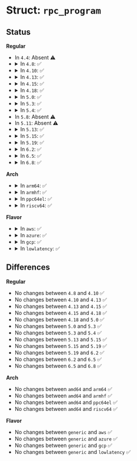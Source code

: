 # Struct: <code>rpc_program</code>

## Status
<b>Regular</b>
<ul>
<li>
In <code>4.4</code>: Absent ⚠️
</li>
<li>
<details>
<summary>In <code>4.8</code>: ✅</summary>

```c
struct rpc_program {
    const char *name;
    u32 number;
    unsigned int nrvers;
    const struct rpc_version **version;
    struct rpc_stat *stats;
    const char *pipe_dir_name;
};
```
</details>
</li>
<li>
<details>
<summary>In <code>4.10</code>: ✅</summary>

```c
struct rpc_program {
    const char *name;
    u32 number;
    unsigned int nrvers;
    const struct rpc_version **version;
    struct rpc_stat *stats;
    const char *pipe_dir_name;
};
```
</details>
</li>
<li>
<details>
<summary>In <code>4.13</code>: ✅</summary>

```c
struct rpc_program {
    const char *name;
    u32 number;
    unsigned int nrvers;
    const struct rpc_version **version;
    struct rpc_stat *stats;
    const char *pipe_dir_name;
};
```
</details>
</li>
<li>
<details>
<summary>In <code>4.15</code>: ✅</summary>

```c
struct rpc_program {
    const char *name;
    u32 number;
    unsigned int nrvers;
    const struct rpc_version **version;
    struct rpc_stat *stats;
    const char *pipe_dir_name;
};
```
</details>
</li>
<li>
<details>
<summary>In <code>4.18</code>: ✅</summary>

```c
struct rpc_program {
    const char *name;
    u32 number;
    unsigned int nrvers;
    const struct rpc_version **version;
    struct rpc_stat *stats;
    const char *pipe_dir_name;
};
```
</details>
</li>
<li>
<details>
<summary>In <code>5.0</code>: ✅</summary>

```c
struct rpc_program {
    const char *name;
    u32 number;
    unsigned int nrvers;
    const struct rpc_version **version;
    struct rpc_stat *stats;
    const char *pipe_dir_name;
};
```
</details>
</li>
<li>
<details>
<summary>In <code>5.3</code>: ✅</summary>

```c
struct rpc_program {
    const char *name;
    u32 number;
    unsigned int nrvers;
    const struct rpc_version **version;
    struct rpc_stat *stats;
    const char *pipe_dir_name;
};
```
</details>
</li>
<li>
<details>
<summary>In <code>5.4</code>: ✅</summary>

```c
struct rpc_program {
    const char *name;
    u32 number;
    unsigned int nrvers;
    const struct rpc_version **version;
    struct rpc_stat *stats;
    const char *pipe_dir_name;
};
```
</details>
</li>
<li>
In <code>5.8</code>: Absent ⚠️
</li>
<li>
In <code>5.11</code>: Absent ⚠️
</li>
<li>
<details>
<summary>In <code>5.13</code>: ✅</summary>

```c
struct rpc_program {
    const char *name;
    u32 number;
    unsigned int nrvers;
    const struct rpc_version **version;
    struct rpc_stat *stats;
    const char *pipe_dir_name;
};
```
</details>
</li>
<li>
<details>
<summary>In <code>5.15</code>: ✅</summary>

```c
struct rpc_program {
    const char *name;
    u32 number;
    unsigned int nrvers;
    const struct rpc_version **version;
    struct rpc_stat *stats;
    const char *pipe_dir_name;
};
```
</details>
</li>
<li>
<details>
<summary>In <code>5.19</code>: ✅</summary>

```c
struct rpc_program {
    const char *name;
    u32 number;
    unsigned int nrvers;
    const struct rpc_version **version;
    struct rpc_stat *stats;
    const char *pipe_dir_name;
};
```
</details>
</li>
<li>
<details>
<summary>In <code>6.2</code>: ✅</summary>

```c
struct rpc_program {
    const char *name;
    u32 number;
    unsigned int nrvers;
    const struct rpc_version **version;
    struct rpc_stat *stats;
    const char *pipe_dir_name;
};
```
</details>
</li>
<li>
<details>
<summary>In <code>6.5</code>: ✅</summary>

```c
struct rpc_program {
    const char *name;
    u32 number;
    unsigned int nrvers;
    const struct rpc_version **version;
    struct rpc_stat *stats;
    const char *pipe_dir_name;
};
```
</details>
</li>
<li>
<details>
<summary>In <code>6.8</code>: ✅</summary>

```c
struct rpc_program {
    const char *name;
    u32 number;
    unsigned int nrvers;
    const struct rpc_version **version;
    struct rpc_stat *stats;
    const char *pipe_dir_name;
};
```
</details>
</li>
</ul>
<b>Arch</b>
<ul>
<li>
<details>
<summary>In <code>arm64</code>: ✅</summary>

```c
struct rpc_program {
    const char *name;
    u32 number;
    unsigned int nrvers;
    const struct rpc_version **version;
    struct rpc_stat *stats;
    const char *pipe_dir_name;
};
```
</details>
</li>
<li>
<details>
<summary>In <code>armhf</code>: ✅</summary>

```c
struct rpc_program {
    const char *name;
    u32 number;
    unsigned int nrvers;
    const struct rpc_version **version;
    struct rpc_stat *stats;
    const char *pipe_dir_name;
};
```
</details>
</li>
<li>
<details>
<summary>In <code>ppc64el</code>: ✅</summary>

```c
struct rpc_program {
    const char *name;
    u32 number;
    unsigned int nrvers;
    const struct rpc_version **version;
    struct rpc_stat *stats;
    const char *pipe_dir_name;
};
```
</details>
</li>
<li>
<details>
<summary>In <code>riscv64</code>: ✅</summary>

```c
struct rpc_program {
    const char *name;
    u32 number;
    unsigned int nrvers;
    const struct rpc_version **version;
    struct rpc_stat *stats;
    const char *pipe_dir_name;
};
```
</details>
</li>
</ul>
<b>Flavor</b>
<ul>
<li>
<details>
<summary>In <code>aws</code>: ✅</summary>

```c
struct rpc_program {
    const char *name;
    u32 number;
    unsigned int nrvers;
    const struct rpc_version **version;
    struct rpc_stat *stats;
    const char *pipe_dir_name;
};
```
</details>
</li>
<li>
<details>
<summary>In <code>azure</code>: ✅</summary>

```c
struct rpc_program {
    const char *name;
    u32 number;
    unsigned int nrvers;
    const struct rpc_version **version;
    struct rpc_stat *stats;
    const char *pipe_dir_name;
};
```
</details>
</li>
<li>
<details>
<summary>In <code>gcp</code>: ✅</summary>

```c
struct rpc_program {
    const char *name;
    u32 number;
    unsigned int nrvers;
    const struct rpc_version **version;
    struct rpc_stat *stats;
    const char *pipe_dir_name;
};
```
</details>
</li>
<li>
<details>
<summary>In <code>lowlatency</code>: ✅</summary>

```c
struct rpc_program {
    const char *name;
    u32 number;
    unsigned int nrvers;
    const struct rpc_version **version;
    struct rpc_stat *stats;
    const char *pipe_dir_name;
};
```
</details>
</li>
</ul>

## Differences
<b>Regular</b>
<ul>
<li>
No changes between <code>4.8</code> and <code>4.10</code> ✅
</li>
<li>
No changes between <code>4.10</code> and <code>4.13</code> ✅
</li>
<li>
No changes between <code>4.13</code> and <code>4.15</code> ✅
</li>
<li>
No changes between <code>4.15</code> and <code>4.18</code> ✅
</li>
<li>
No changes between <code>4.18</code> and <code>5.0</code> ✅
</li>
<li>
No changes between <code>5.0</code> and <code>5.3</code> ✅
</li>
<li>
No changes between <code>5.3</code> and <code>5.4</code> ✅
</li>
<li>
No changes between <code>5.13</code> and <code>5.15</code> ✅
</li>
<li>
No changes between <code>5.15</code> and <code>5.19</code> ✅
</li>
<li>
No changes between <code>5.19</code> and <code>6.2</code> ✅
</li>
<li>
No changes between <code>6.2</code> and <code>6.5</code> ✅
</li>
<li>
No changes between <code>6.5</code> and <code>6.8</code> ✅
</li>
</ul>
<b>Arch</b>
<ul>
<li>
No changes between <code>amd64</code> and <code>arm64</code> ✅
</li>
<li>
No changes between <code>amd64</code> and <code>armhf</code> ✅
</li>
<li>
No changes between <code>amd64</code> and <code>ppc64el</code> ✅
</li>
<li>
No changes between <code>amd64</code> and <code>riscv64</code> ✅
</li>
</ul>
<b>Flavor</b>
<ul>
<li>
No changes between <code>generic</code> and <code>aws</code> ✅
</li>
<li>
No changes between <code>generic</code> and <code>azure</code> ✅
</li>
<li>
No changes between <code>generic</code> and <code>gcp</code> ✅
</li>
<li>
No changes between <code>generic</code> and <code>lowlatency</code> ✅
</li>
</ul>
